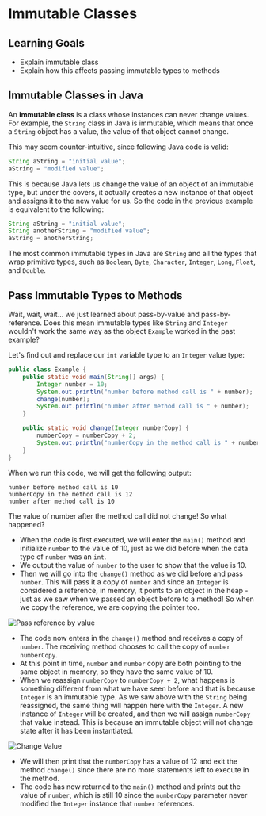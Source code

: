 # Immutable Classes

## Learning Goals

- Explain immutable class
- Explain how this affects passing immutable types to methods

## Immutable Classes in Java

An **immutable class** is a class whose instances can never change values. For
example, the `String` class in Java is immutable, which means that once a
`String` object has a value, the value of that object cannot change.

This may seem counter-intuitive, since following Java code is valid:

```java
String aString = "initial value";
aString = "modified value";
```

This is because Java lets us change the value of an object of an immutable
type, but under the covers, it actually creates a new instance of that object
and assigns it to the new value for us. So the code in the previous example is
equivalent to the following:

```java
String aString = "initial value";
String anotherString = "modified value";
aString = anotherString;
```

The most common immutable types in Java are `String` and all the types that wrap
primitive types, such as `Boolean`, `Byte`, `Character`, `Integer`, `Long`,
`Float`, and `Double`.

## Pass Immutable Types to Methods

Wait, wait, wait... we just learned about pass-by-value and pass-by-reference.
Does this mean immutable types like `String` and `Integer` wouldn't work the
same way as the object `Example` worked in the past example?

Let's find out and replace our `int` variable type to an `Integer` value type:

```java
public class Example {
    public static void main(String[] args) {
        Integer number = 10;
        System.out.println("number before method call is " + number);
        change(number);
        System.out.println("number after method call is " + number);
    }

    public static void change(Integer numberCopy) {
        numberCopy = numberCopy + 2;
        System.out.println("numberCopy in the method call is " + numberCopy);
    }
}
```

When we run this code, we will get the following output:

```plainttext
number before method call is 10
numberCopy in the method call is 12
number after method call is 10
```

The value of number after the method call did not change! So what happened?

- When the code is first executed, we will enter the `main()` method and
  initialize `number` to the value of 10, just as we did before when the data
  type of `number` was an `int`.
- We output the value of `number` to the user to show that the value is 10.
- Then we will go into the `change()` method as we did before and pass
  `number`. This will pass it a copy of `number` and since an `Integer` is
  considered a reference, in memory, it points to an object in the heap - just
  as we saw when we passed an object before to a method! So when we copy the
  reference, we are copying the pointer too.

![Pass reference by value](https://curriculum-content.s3.amazonaws.com/java-mod-1/immutable-classes/Immutable-Object-1.png)

- The code now enters in the `change()` method and receives a copy of `number`.
  The receiving method chooses to call the copy of `number` `numberCopy`.
- At this point in time, `number` and `number` copy are both pointing to the
  same object in memory, so they have the same value of 10.
- When we reassign `numberCopy` to `numberCopy + 2`, what happens is something
  different from what we have seen before and that is because `Integer` is an
  immutable type. As we saw above with the `String` being reassigned, the same
  thing will happen here with the `Integer`. A new instance of `Integer` will
  be created, and then we will assign `numberCopy` that value instead. This is
  because an immutable object will not change state after it has been
  instantiated.

![Change Value](https://curriculum-content.s3.amazonaws.com/java-mod-1/immutable-classes/Immutable-Object-2.png)

- We will then print that the `numberCopy` has a value of 12 and exit the method
  `change()` since there are no more statements left to execute in the method.
- The code has now returned to the `main()` method and prints out the value of
  `number`, which is still 10 since the `numberCopy` parameter never modified
  the `Integer` instance that `number` references.
